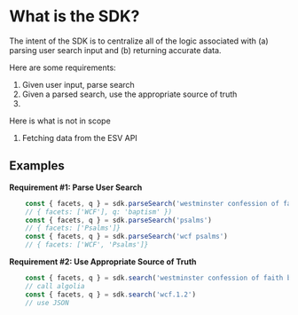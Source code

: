 # What is the SDK?

The intent of the SDK is to centralize all of the logic associated with (a) parsing user search input and (b) returning accurate data.

Here are some requirements:

1. Given user input, parse search
2. Given a parsed search, use the appropriate source of truth 
3. 

Here is what is not in scope

1. Fetching data from the ESV API

## Examples

**Requirement #1: Parse User Search**
```javascript
    const { facets, q } = sdk.parseSearch('westminster confession of faith baptism')
    // { facets: ['WCF'], q: 'baptism' })
    const { facets, q } = sdk.parseSearch('psalms')
    // { facets: ['Psalms']}
    const { facets, q } = sdk.parseSearch('wcf psalms')
    // { facets: ['WCF', 'Psalms']}
```

**Requirement #2: Use Appropriate Source of Truth**
```javascript
    const { facets, q } = sdk.search('westminster confession of faith baptism')
    // call algolia
    const { facets, q } = sdk.search('wcf.1.2')
    // use JSON
```